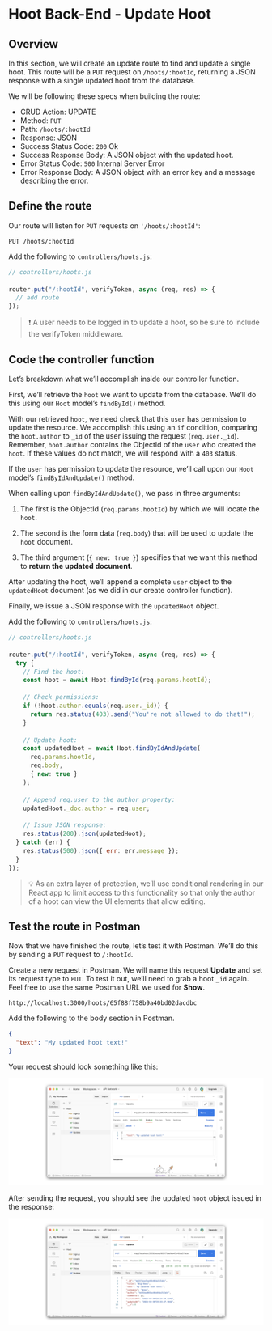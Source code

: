 # Hoot Back-End - Update Hoot

## Overview
In this section, we will create an update route to find and update a single hoot. This route will be a `PUT` request on `/hoots/:hootId`, returning a JSON response with a single updated hoot from the database.

We will be following these specs when building the route:

- CRUD Action: UPDATE
- Method: `PUT`
- Path: `/hoots/:hootId`
- Response: JSON
- Success Status Code: `200` Ok
- Success Response Body: A JSON object with the updated hoot.
- Error Status Code: `500` Internal Server Error
- Error Response Body: A JSON object with an error key and a message describing the error.

## Define the route
Our route will listen for `PUT` requests on `'/hoots/:hootId'`:

```
PUT /hoots/:hootId
```

Add the following to `controllers/hoots.js`:

```js
// controllers/hoots.js

router.put("/:hootId", verifyToken, async (req, res) => {
  // add route
});
```
> ❗ A user needs to be logged in to update a hoot, so be sure to include the verifyToken middleware.

## Code the controller function
Let’s breakdown what we’ll accomplish inside our controller function.

First, we’ll retrieve the `hoot` we want to update from the database. We’ll do this using our `Hoot` model’s `findById()` method.

With our retrieved `hoot`, we need check that this `user` has permission to update the resource. We accomplish this using an `if` condition, comparing the `hoot.author` to `_id` of the user issuing the request (`req.user._id`). Remember, `hoot.author` contains the ObjectId of the `user` who created the `hoot`. If these values do not match, we will respond with a `403` status.

If the `user` has permission to update the resource, we’ll call upon our `Hoot` model’s `findByIdAndUpdate()` method.

When calling upon `findByIdAndUpdate()`, we pass in three arguments:

1. The first is the ObjectId (`req.params.hootId`) by which we will locate the `hoot`.

2. The second is the form data (`req.body`) that will be used to update the `hoot` document.

3.  The third argument (`{ new: true }`) specifies that we want this method to **return the updated document**.

After updating the hoot, we’ll append a complete `user` object to the `updatedHoot` document (as we did in our create controller function).

Finally, we issue a JSON response with the `updatedHoot` object.

Add the following to `controllers/hoots.js`:

```js
// controllers/hoots.js

router.put("/:hootId", verifyToken, async (req, res) => {
  try {
    // Find the hoot:
    const hoot = await Hoot.findById(req.params.hootId);

    // Check permissions:
    if (!hoot.author.equals(req.user._id)) {
      return res.status(403).send("You're not allowed to do that!");
    }

    // Update hoot:
    const updatedHoot = await Hoot.findByIdAndUpdate(
      req.params.hootId,
      req.body,
      { new: true }
    );

    // Append req.user to the author property:
    updatedHoot._doc.author = req.user;

    // Issue JSON response:
    res.status(200).json(updatedHoot);
  } catch (err) {
    res.status(500).json({ err: err.message });
  }
});
```
> 💡 As an extra layer of protection, we’ll use conditional rendering in our React app to limit access to this functionality so that only the author of a hoot can view the UI elements that allow editing.

## Test the route in Postman
Now that we have finished the route, let’s test it with Postman. We’ll do this by sending a `PUT` request to `/:hootId`.

Create a new request in Postman. We will name this request **Update** and set its request type to `PUT`. To test it out, we’ll need to grab a hoot `_id` again. Feel free to use the same Postman URL we used for **Show**.

```
http://localhost:3000/hoots/65f88f758b9a40bd02dacdbc
```

Add the following to the body section in Postman.

```JSON
{
  "text": "My updated hoot text!"
}
```

Your request should look something like this:

![example Hoot PUT req](/public/images/update-req.png)

After sending the request, you should see the updated `hoot` object issued in the response:

![example of successful Hoot PUT res](/public/images/update-res.png)